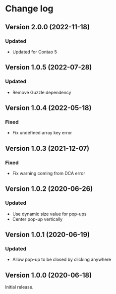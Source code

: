 Change log
==========
Version 2.0.0 (2022-11-18)
--------------------------
### Updated
- Updated for Contao 5

Version 1.0.5 (2022-07-28)
--------------------------
### Updated
- Remove Guzzle dependency

Version 1.0.4 (2022-05-18)
--------------------------
### Fixed
- Fix undefined array key error

Version 1.0.3 (2021-12-07)
--------------------------
### Fixed
- Fix warning coming from DCA error

Version 1.0.2 (2020-06-26)
--------------------------
### Updated
- Use dynamic size value for pop-ups
- Center pop-up vertically

Version 1.0.1 (2020-06-19)
--------------------------
### Updated
- Allow pop-up to be closed by clicking anywhere

Version 1.0.0 (2020-06-18)
--------------------------
Initial release.
